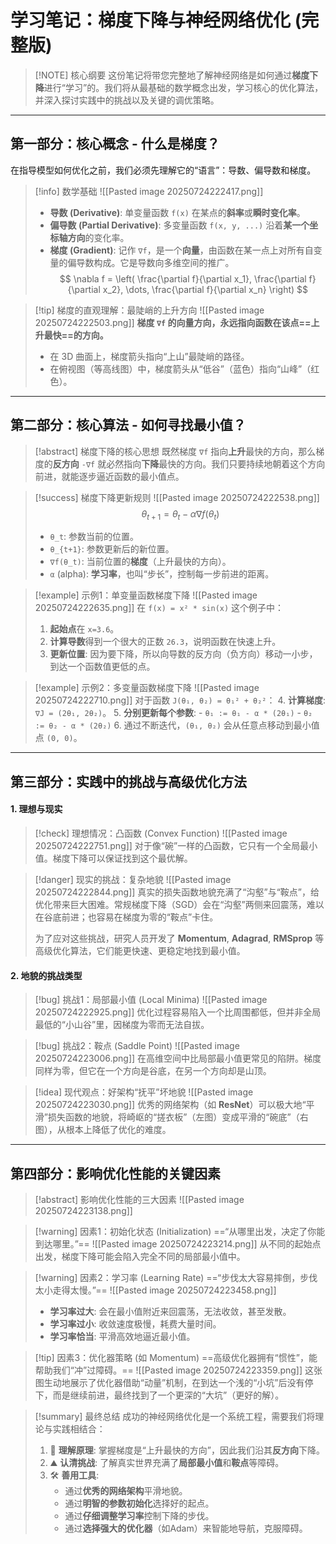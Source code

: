 # 学习笔记：梯度下降与神经网络优化 (完整版)

> [!NOTE] 核心纲要
> 这份笔记将带您完整地了解神经网络是如何通过**梯度下降**进行“学习”的。我们将从最基础的数学概念出发，学习核心的优化算法，并深入探讨实践中的挑战以及关键的调优策略。

---
## 第一部分：核心概念 - 什么是梯度？

在指导模型如何优化之前，我们必须先理解它的“语言”：导数、偏导数和梯度。

> [!info] 数学基础
> ![[Pasted image 20250724222417.png]]
> - **导数 (Derivative)**: 单变量函数 `f(x)` 在某点的**斜率**或**瞬时变化率**。
> - **偏导数 (Partial Derivative)**: 多变量函数 `f(x, y, ...)` 沿着**某一个坐标轴方向**的变化率。
> - **梯度 (Gradient)**: 记作 `∇f`，是一个**向量**，由函数在某一点上对所有自变量的偏导数构成。它是导数向多维空间的推广。
> $$ \nabla f = \left( \frac{\partial f}{\partial x_1}, \frac{\partial f}{\partial x_2}, \dots, \frac{\partial f}{\partial x_n} \right) $$

> [!tip] 梯度的直观理解：最陡峭的上升方向
> ![[Pasted image 20250724222503.png]]
> **梯度 `∇f` 的向量方向，永远指向函数在该点==上升最快==的方向。**
> - 在 3D 曲面上，梯度箭头指向“上山”最陡峭的路径。
> - 在俯视图（等高线图）中，梯度箭头从“低谷”（蓝色）指向“山峰”（红色）。

---
## 第二部分：核心算法 - 如何寻找最小值？

> [!abstract] 梯度下降的核心思想
> 既然梯度 `∇f` 指向**上升**最快的方向，那么梯度的**反方向** `-∇f` 就必然指向**下降**最快的方向。我们只要持续地朝着这个方向前进，就能逐步逼近函数的最小值点。

> [!success] 梯度下降更新规则
> ![[Pasted image 20250724222538.png]]
> $$ \theta_{t+1} = \theta_t - \alpha \nabla f(\theta_t) $$
> - `θ_t`: 参数当前的位置。
> - `θ_{t+1}`: 参数更新后的新位置。
> - `∇f(θ_t)`: 当前位置的**梯度**（上升最快的方向）。
> - `α` (alpha): **学习率**，也叫“步长”，控制每一步前进的距离。

> [!example] 示例1：单变量函数梯度下降
> ![[Pasted image 20250724222635.png]]
> 在 `f(x) = x² * sin(x)` 这个例子中：
> 1.  **起始点**在 `x=3.6`。
> 2.  **计算导数**得到一个很大的正数 `26.3`，说明函数在快速上升。
> 3.  **更新位置**: 因为要下降，所以向导数的反方向（负方向）移动一小步，到达一个函数值更低的点。

> [!example] 示例2：多变量函数梯度下降
> ![[Pasted image 20250724222710.png]]
> 对于函数 `J(θ₁, θ₂) = θ₁² + θ₂²`：
> 4.  **计算梯度**: `∇J = (2θ₁, 2θ₂)`。
> 5.  **分别更新每个参数**:
>     - `θ₁ := θ₁ - α * (2θ₁)`
>     - `θ₂ := θ₂ - α * (2θ₂)`
> 6.  通过不断迭代，`(θ₁, θ₂)` 会从任意点移动到最小值点 `(0, 0)`。

---
## 第三部分：实践中的挑战与高级优化方法

#### 1. 理想与现实

> [!check] 理想情况：凸函数 (Convex Function)
> ![[Pasted image 20250724222751.png]]
> 对于像“碗”一样的凸函数，它只有一个全局最小值。梯度下降可以保证找到这个最优解。

> [!danger] 现实的挑战：复杂地貌
>![[Pasted image 20250724222844.png]]
> 真实的损失函数地貌充满了“沟壑”与“鞍点”，给优化带来巨大困难。常规梯度下降（SGD）会在“沟壑”两侧来回震荡，难以在谷底前进；也容易在梯度为零的“鞍点”卡住。
> 
> 为了应对这些挑战，研究人员开发了 **Momentum**, **Adagrad**, **RMSprop** 等高级优化算法，它们能更快速、更稳定地找到最小值。

#### 2. 地貌的挑战类型

> [!bug] 挑战1：局部最小值 (Local Minima)
> ![[Pasted image 20250724222925.png]]
> 优化过程容易陷入一个比周围都低，但并非全局最低的“小山谷”里，因梯度为零而无法自拔。

> [!bug] 挑战2：鞍点 (Saddle Point)
> ![[Pasted image 20250724223006.png]]
> 在高维空间中比局部最小值更常见的陷阱。梯度同样为零，但它在一个方向是谷底，在另一个方向却是山顶。

> [!idea] 现代观点：好架构“抚平”坏地貌
> ![[Pasted image 20250724223030.png]]
> 优秀的网络架构（如 **ResNet**）可以极大地“平滑”损失函数的地貌，将崎岖的“搓衣板”（左图）变成平滑的“碗底”（右图），从根本上降低了优化的难度。

---
## 第四部分：影响优化性能的关键因素

> [!abstract] 影响优化性能的三大因素
> ![[Pasted image 20250724223138.png]]

> [!warning] 因素1：初始化状态 (Initialization)
> ==“从哪里出发，决定了你能到达哪里。”==
> ![[Pasted image 20250724223214.png]]
> 从不同的起始点出发，梯度下降可能会陷入完全不同的局部最小值中。

> [!warning] 因素2：学习率 (Learning Rate)
> ==“步伐太大容易摔倒，步伐太小走得太慢。”==
> ![[Pasted image 20250724223458.png]]
> - **学习率过大**: 会在最小值附近来回震荡，无法收敛，甚至发散。
> - **学习率过小**: 收敛速度极慢，耗费大量时间。
> - **学习率恰当**: 平滑高效地逼近最小值。

> [!tip] 因素3：优化器策略 (如 Momentum)
> ==高级优化器拥有“惯性”，能帮助我们“冲”过障碍。==
> ![[Pasted image 20250724223359.png]]
> 这张图生动地展示了优化器借助“动量”机制，在到达一个浅的“小坑”后没有停下，而是继续前进，最终找到了一个更深的“大坑”（更好的解）。

> [!summary] 最终总结
> 成功的神经网络优化是一个系统工程，需要我们将理论与实践相结合：
> 1.  🧠 **理解原理**: 掌握梯度是“上升最快的方向”，因此我们沿其**反方向**下降。
> 2.  ⛰️ **认清挑战**: 了解真实世界充满了**局部最小值**和**鞍点**等障碍。
> 3.  🛠️ **善用工具**: 
>     - 通过**优秀的网络架构**平滑地貌。
>     - 通过**明智的参数初始化**选择好的起点。
>     - 通过**仔细调整学习率**控制下降的步伐。
>     - 通过**选择强大的优化器**（如Adam）来智能地导航，克服障碍。